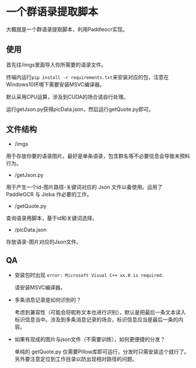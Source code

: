 
# 一个群语录提取脚本

大概就是一个群语录提取脚本，利用Paddleocr实现。

## 使用

首先往/imgs里面导入你所需要的语录文件。

终端内运行`pip install -r requirements.txt`来安装对应的包，注意在Windows10环境下需要安装MSVC编译器。

默认采用CPU运算，涉及到CUDA的场合请自行处理。

运行getJson.py获得picData.json，然后运行getQuote.py即可。


##  文件结构

- /imgs

用于存放你要的语录图片。最好是单条语录，包含群名等不必要信息会导致未预料行为。

- /getJson.py

用于产生一个id-图片路径-关键词对应的 Json 文件以备使用。运用了 PaddleOCR 与 Jieba 作必要的工作。

- /getQuote.py

查询语录用脚本，基于id和关键词选择。

- /picData.json

存放语录-图片对应的Json文件。


##  QA

-  安装包时出现 `error: Microsoft Visual C++ xx.0 is required.`
   
   请安装MSVC编译器。

-  多条消息记录是如何识别的？

   考虑到兼容性（可能会将昵称文本也进行识别），默认是把最后一条文本读入标识信息当中。涉及到多条消息记录的场合，标识信息应当是最后一条的内容。

- 如果有现成的图片与json文件（不需要训练），如何更便捷的分发？

  单纯的 getQuote.py 仅需要Pillow库即可运行，分发时只需安装这个就行了。另外要注意定位到工作目录以防出现相对路径的问题。
